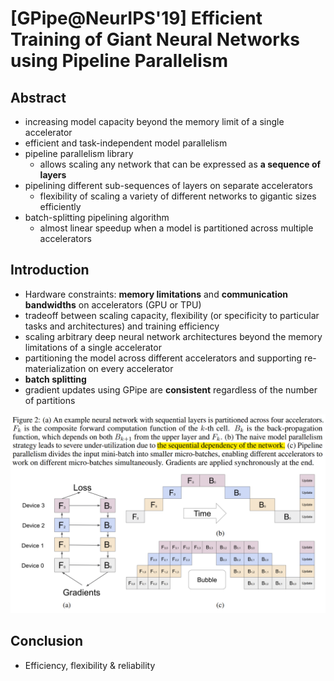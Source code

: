 # [GPipe@NeurIPS'19] Efficient Training of Giant Neural Networks using Pipeline Parallelism

## Abstract

- increasing model capacity beyond the memory limit of a single accelerator
- efficient and task-independent model parallelism
- pipeline parallelism library
  - allows scaling any network that can be expressed as **a sequence of layers**
- pipelining different sub-sequences of layers on separate accelerators
  - flexibility of scaling a variety of different networks to gigantic sizes efficiently
- batch-splitting pipelining algorithm
  - almost linear speedup when a model is partitioned across multiple accelerators  



## Introduction

- Hardware constraints: **memory limitations** and **communication bandwidths** on accelerators (GPU or TPU)
- tradeoff between scaling capacity, flexibility (or specificity to particular tasks and architectures) and training efficiency
- scaling arbitrary deep neural network architectures beyond the memory limitations of a single accelerator
- partitioning the model across different accelerators and supporting re-materialization on every accelerator
- **batch splitting**
- gradient updates using GPipe are **consistent** regardless of the number of partitions



![image-20221031002933938](https://raw.githubusercontent.com/ailianligit/ailianligit.github.io/main/images/202212/20221206_1670321501.png)



## Conclusion

- Efficiency, flexibility & reliability